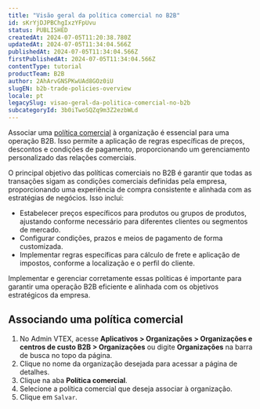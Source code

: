 ```yaml
---
title: "Visão geral da política comercial no B2B"
id: sKrYjDJPBChgIxzYFpUvu
status: PUBLISHED
createdAt: 2024-07-05T11:20:38.780Z
updatedAt: 2024-07-05T11:34:04.566Z
publishedAt: 2024-07-05T11:34:04.566Z
firstPublishedAt: 2024-07-05T11:34:04.566Z
contentType: tutorial
productTeam: B2B
author: 2AhArvGNSPKwUAd8GOz0iU
slugEN: b2b-trade-policies-overview
locale: pt
legacySlug: visao-geral-da-politica-comercial-no-b2b
subcategoryId: 3b0iTwoSQZq9m3Z2ezbWLd
---
```


Associar uma [política comercial](https://help.vtex.com/pt/tutorial/como-funciona-uma-politica-comercial--6Xef8PZiFm40kg2STrMkMV) à organização é essencial para uma operação B2B. Isso permite a aplicação de regras específicas de preços, descontos e condições de pagamento, proporcionando um gerenciamento personalizado das relações comerciais.

O principal objetivo das políticas comerciais no B2B é garantir que todas as transações sigam as condições comerciais definidas pela empresa, proporcionando uma experiência de compra consistente e alinhada com as estratégias de negócios. Isso inclui:

- Estabelecer preços específicos para produtos ou grupos de produtos, ajustando conforme necessário para diferentes clientes ou segmentos de mercado.
- Configurar condições, prazos e meios de pagamento de forma customizada.
- Implementar regras específicas para cálculo de frete e aplicação de impostos, conforme a localização e o perfil do cliente.

Implementar e gerenciar corretamente essas políticas é importante para garantir uma operação B2B eficiente e alinhada com os objetivos estratégicos da empresa.

## Associando uma política comercial

1. No Admin VTEX, acesse **Aplicativos > Organizações > Organizações e centros de custo B2B > Organizações** ou digite **Organizações** na barra de busca no topo da página.
2. Clique no nome da organização desejada para acessar a página de detalhes.
3. Clique na aba **Política comercial**.
4. Selecione a política comercial que deseja associar à organização.
5. Clique em `Salvar`.
